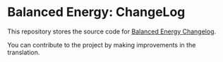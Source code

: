 Balanced Energy: ChangeLog
==

This repository stores the source code for [Balanced Energy Changelog](https://balancedenergy.github.io/).

You can contribute to the project by making improvements in the translation.